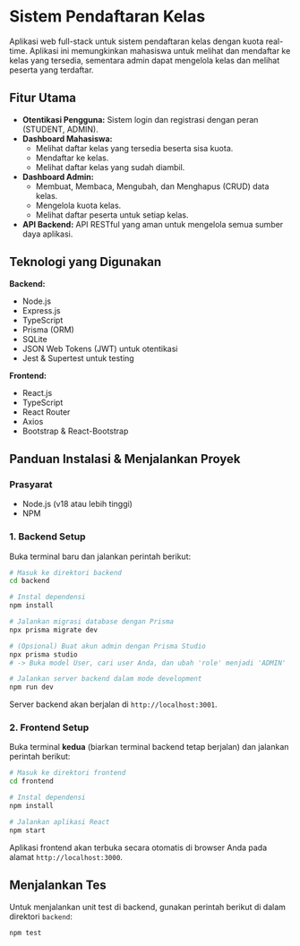 # Sistem Pendaftaran Kelas

Aplikasi web full-stack untuk sistem pendaftaran kelas dengan kuota real-time. Aplikasi ini memungkinkan mahasiswa untuk melihat dan mendaftar ke kelas yang tersedia, sementara admin dapat mengelola kelas dan melihat peserta yang terdaftar.

## Fitur Utama

- **Otentikasi Pengguna:** Sistem login dan registrasi dengan peran (STUDENT, ADMIN).
- **Dashboard Mahasiswa:**
  - Melihat daftar kelas yang tersedia beserta sisa kuota.
  - Mendaftar ke kelas.
  - Melihat daftar kelas yang sudah diambil.
- **Dashboard Admin:**
  - Membuat, Membaca, Mengubah, dan Menghapus (CRUD) data kelas.
  - Mengelola kuota kelas.
  - Melihat daftar peserta untuk setiap kelas.
- **API Backend:** API RESTful yang aman untuk mengelola semua sumber daya aplikasi.

## Teknologi yang Digunakan

**Backend:**
- Node.js
- Express.js
- TypeScript
- Prisma (ORM)
- SQLite
- JSON Web Tokens (JWT) untuk otentikasi
- Jest & Supertest untuk testing

**Frontend:**
- React.js
- TypeScript
- React Router
- Axios
- Bootstrap & React-Bootstrap

## Panduan Instalasi & Menjalankan Proyek

### Prasyarat

- Node.js (v18 atau lebih tinggi)
- NPM

### 1. Backend Setup

Buka terminal baru dan jalankan perintah berikut:

```bash
# Masuk ke direktori backend
cd backend

# Instal dependensi
npm install

# Jalankan migrasi database dengan Prisma
npx prisma migrate dev

# (Opsional) Buat akun admin dengan Prisma Studio
npx prisma studio
# -> Buka model User, cari user Anda, dan ubah 'role' menjadi 'ADMIN'

# Jalankan server backend dalam mode development
npm run dev
```
Server backend akan berjalan di `http://localhost:3001`.

### 2. Frontend Setup

Buka terminal **kedua** (biarkan terminal backend tetap berjalan) dan jalankan perintah berikut:

```bash
# Masuk ke direktori frontend
cd frontend

# Instal dependensi
npm install

# Jalankan aplikasi React
npm start
```

Aplikasi frontend akan terbuka secara otomatis di browser Anda pada alamat `http://localhost:3000`.

## Menjalankan Tes

Untuk menjalankan unit test di backend, gunakan perintah berikut di dalam direktori `backend`:

```bash
npm test
```
